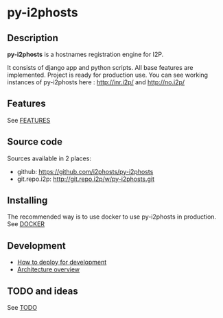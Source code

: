 py-i2phosts
===========

Description
-----------
**py-i2phosts** is a hostnames registration engine for I2P.

It consists of django app and python scripts. All base features are implemented. Project is ready for production use.
You can see working instances of py-i2phosts here : http://inr.i2p/ and http://no.i2p/

Features
--------
See [FEATURES](FEATURES.md)

Source code
-----------
Sources available in 2 places:
* github: https://github.com/i2phosts/py-i2phosts
* git.repo.i2p: http://git.repo.i2p/w/py-i2phosts.git

Installing
----------

The recommended way is to use docker to use py-i2phosts in production.
See [DOCKER](DOCKER.md) 

Development
-------------

* [How to deploy for development](DEVEL.md)
* [Architecture overview](ARCH.md)

TODO and ideas
--------------

See [TODO](TODO.md)
